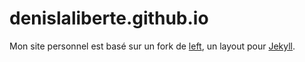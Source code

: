 # denislaliberte.github.io 

Mon site personnel est basé sur un fork de [left](http://zachholman.com/left/), 
un layout pour [Jekyll](https://github.com/mojombo/jekyll).

